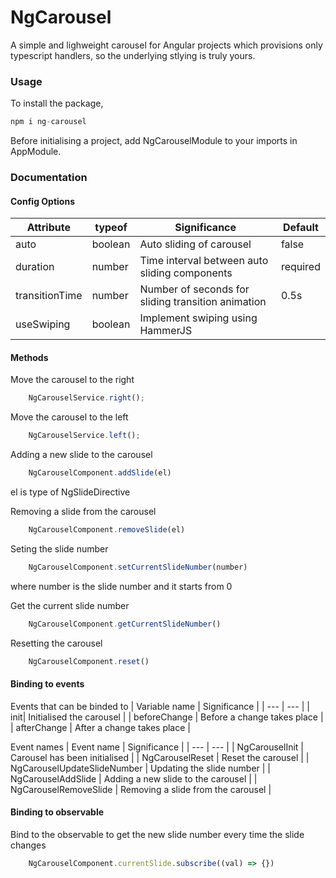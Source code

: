 # NgCarousel

A simple and lighweight carousel for Angular projects which provisions only typescript handlers, so the underlying stlying is truly yours.


### Usage ###
To install the package,
```python
npm i ng-carousel
```

Before initialising a project, add NgCarouselModule to your imports in AppModule.

### Documentation ###

#### Config Options ####
| Attribute | typeof | Significance | Default |
| --- | --- | --- | --- |
| auto | boolean | Auto sliding of carousel | false |
| duration | number | Time interval between auto sliding components | required |
| transitionTime | number | Number of seconds for sliding transition animation | 0.5s |
| useSwiping | boolean | Implement swiping using HammerJS |

#### Methods ####
Move the carousel to the right
```js
    NgCarouselService.right();
```

Move the carousel to the left
```js
    NgCarouselService.left();
```

Adding a new slide to the carousel
```js
    NgCarouselComponent.addSlide(el)
```
el is type of NgSlideDirective

Removing a slide from the carousel
```js
    NgCarouselComponent.removeSlide(el)
```

Seting the slide number
```js
    NgCarouselComponent.setCurrentSlideNumber(number)
```
where number is the slide number and it starts from 0

Get the current slide number
```js
    NgCarouselComponent.getCurrentSlideNumber()
```

Resetting the carousel
```js
    NgCarouselComponent.reset()
```


#### Binding to events
Events that can be binded to
| Variable name | Significance |
| --- | --- | 
| init| Initialised the carousel |
| beforeChange | Before a change takes place |
| afterChange | After a change takes place |

Event names
| Event name | Significance |
| --- | --- |
| NgCarouselInit | Carousel has been initialised |
| NgCarouselReset | Reset the carousel |
| NgCarouselUpdateSlideNumber | Updating the slide number |
| NgCarouselAddSlide | Adding a new slide to the carousel |
| NgCarouselRemoveSlide | Removing a slide from the carousel |

#### Binding to observable
Bind to the observable to get the new slide number every time the slide changes
```js
    NgCarouselComponent.currentSlide.subscribe((val) => {})
```